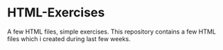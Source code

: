 # HTML-Exercises
A few HTML files, simple exercises.
This repository contains a few HTML files which i created during last few weeks. 
